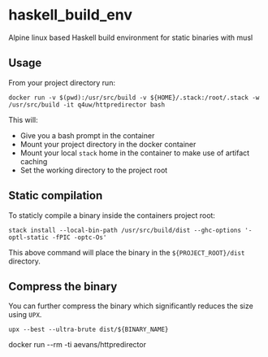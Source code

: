 # haskell_build_env
Alpine linux based Haskell build environment for static binaries with musl

## Usage
From your project directory run:

```
docker run -v $(pwd):/usr/src/build -v ${HOME}/.stack:/root/.stack -w /usr/src/build -it q4uw/httpredirector bash
```

This will:
* Give you a bash prompt in the container
* Mount your project directory in the docker container
* Mount your local `stack` home in the container to make use of artifact caching
* Set the working directory to the project root

## Static compilation

To staticly compile a binary inside the containers project root:

```
stack install --local-bin-path /usr/src/build/dist --ghc-options '-optl-static -fPIC -optc-Os'
```

This above command will place the binary in the `${PROJECT_ROOT}/dist` directory.

## Compress the binary
You can further compress the binary which significantly reduces the size using `UPX`.

```
upx --best --ultra-brute dist/${BINARY_NAME}
```

docker run --rm -ti aevans/httpredirector
